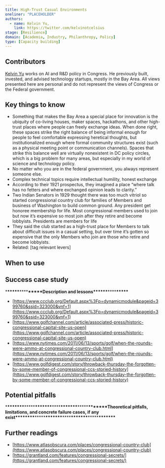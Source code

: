 ```yaml
---
title: High-Trust Casual Environments
oneliner: "PLACEHOLDER"
authors:
  - name: Kelvin Yu,
    link: https://twitter.com/kelvinotcelsius
stage: [Resilience]
domain: [Academia, Industry, Philanthropy, Policy]
type: [Capacity building]
---
```


## Contributors

[Kelvin Yu](https://www.kelv.me/) works on AI and R&D policy in Congress. He previously built, invested, and advised technology startups, mostly in the Bay Area. All views presented here are personal and do not represent the views of Congress or the Federal government.

## Key things to know

- Something that makes the Bay Area a special place for innovation is the ubiquity of co-living houses, maker spaces, hackathons, and other high-trust places where people can freely exchange ideas. When done right, these spaces strike the right balance of being informal enough for people to feel comfortable expressing heretical thoughts, but institutionalized enough where formal community structures exist (such as a physical meeting point or communication channels). Spaces that strike this balance well are virtually nonexistent in DC policy circles, which is a big problem for many areas, but especially in my world of science and technology policy.
- No matter who you are in the federal government, you always represent someone else.
- Complex technical topics require intellectual humility, honest exchange
- According to their 1921 prospectus, they imagined a place “where talk has no fetters and where exchanged opinion leads to clarity.”
- Two Indian Senators in 1929 thought there was too much vitriol so started congressional country club for families of Members and business of Washington to build common ground. Any president get honoree membership for life. Most congressional members used to join but now it’s expensive so most join after they retire and become lobbyists. Presidents are members for life
- They said the club started as a high-trust place for Members to talk about difficult issues in a casual setting, but over time it’s gotten so expensive that the only Members who join are those who retire and become lobbyists.
- Related: [tag relevant levers]

## When to use

## Success case study

\***\*\*\*\*\***\*\*\*\***\*\*\*\*\***Description and lessons\***\*\*\*\*\***\*\*\*\***\*\*\*\*\***

- [https://www.ccclub.org/Default.aspx%3Fp=dynamicmodule&pageid=399760&ssid=323000&vnf=1](https://www.ccclub.org/Default.aspx%3Fp=dynamicmodule&pageid=399760&ssid=323000&vnf=1)
- [https://www.golfchannel.com/article/associated-press/historic-congressional-capital-site-us-open](https://www.golfchannel.com/article/associated-press/historic-congressional-capital-site-us-open)
- [https://www.nytimes.com/2011/06/13/sports/golf/when-the-rounds-were-ammo-at-congressional-country-club.html](https://www.nytimes.com/2011/06/13/sports/golf/when-the-rounds-were-ammo-at-congressional-country-club.html)
- [https://www.golfdigest.com/story/throwback-thursday-the-forgotten-by-some-member-of-congressional-ccs-storied-history](https://www.golfdigest.com/story/throwback-thursday-the-forgotten-by-some-member-of-congressional-ccs-storied-history)

## Potential pitfalls

\***\*\*\*\*\*\*\***\*\*\*\*\***\*\*\*\*\*\*\***\*\*\*\***\*\*\*\*\*\*\***\*\*\*\*\***\*\*\*\*\*\*\***Theoretical pitfalls, limitations, and concrete failure cases, if any exist\***\*\*\*\*\*\*\***\*\*\*\*\***\*\*\*\*\*\*\***\*\*\*\***\*\*\*\*\*\*\***\*\*\*\*\***\*\*\*\*\*\*\***

## Further readings

- [https://www.atlasobscura.com/places/congressional-country-club](https://www.atlasobscura.com/places/congressional-country-club)
- [https://grantland.com/features/congressional-secrets/](https://grantland.com/features/congressional-secrets/)
